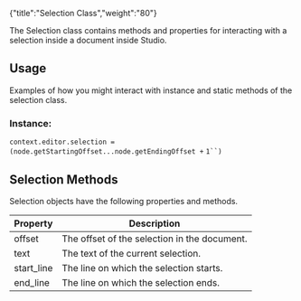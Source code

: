 {"title":"Selection Class","weight":"80"}

The Selection class contains methods and properties for interacting with a selection inside a document inside Studio.

## Usage

Examples of how you might interact with instance and static methods of the selection class.

### Instance:

`context.editor.selection = (node.getStartingOffset...node.getEndingOffset +` `1``)`

## Selection Methods

Selection objects have the following properties and methods.

| Property | Description |
| --- | --- |
| offset | The offset of the selection in the document. |
| text | The text of the current selection. |
| start\_line | The line on which the selection starts. |
| end\_line | The line on which the selection ends. |
